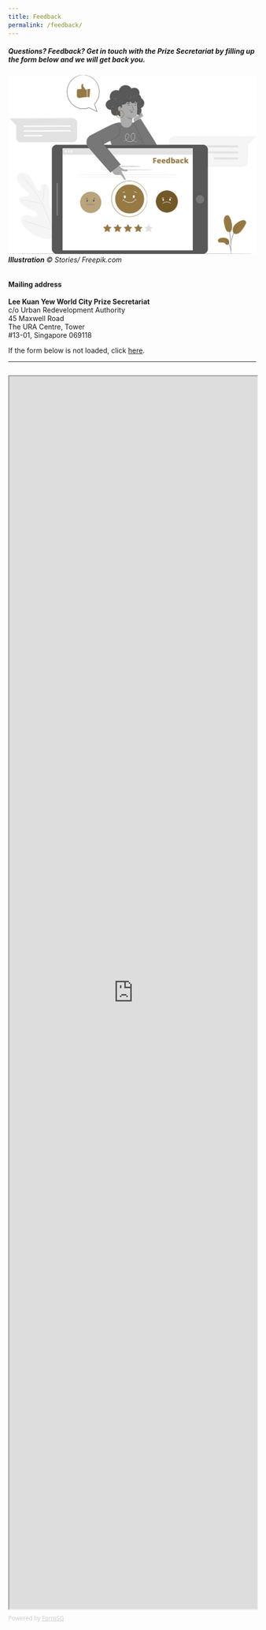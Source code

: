 ```yaml
---
title: Feedback
permalink: /feedback/
---
```


##### Questions? Feedback? Get in touch with the Prize Secretariat by filling up the form below and we will get back you. 

###### ![Feedback](/images/feedback.jpg/)**Illustration** © Stories/ Freepik.com

#### **Mailing address**

**Lee Kuan Yew World City Prize Secretariat**<br>
c/o Urban Redevelopment Authority<br>
45 Maxwell Road<br>
The URA Centre, Tower<br>
#13-01, Singapore 069118

If the form below is not loaded, click [here](https://form.gov.sg/#!/5dca55f048e82f0012b1a3f8).

---

<div style="font-family:'Open Sans', Sans-Serif;font-size:18px;color:#000;opacity:0.9;padding-top:5px;padding-bottom:8px"></div>

<iframe id="iframe" scrolling="no" src="https://form.gov.sg/5dca55f048e82f0012b1a3f8" style="width:100%;height:2500px"></iframe>

<div style="font-family:'Open Sans', Sans-Serif;font-size:12px;color:#999;opacity:0.5;padding-top:5px">Powered by <a href="https://form.gov.sg" style="color: #999">FormSG</a></div>
